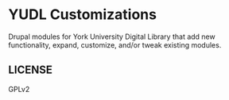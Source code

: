 # YUDL Customizations

Drupal modules for York University Digital Library that add new functionality, expand, customize, and/or tweak existing modules.

## LICENSE

GPLv2
